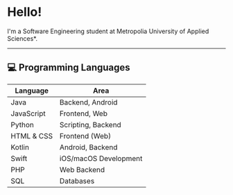 # Hello!

I'm a Software Engineering student at Metropolia University of Applied Sciences*.

---

## 💻 Programming Languages

| Language     | Area                  |
|--------------|------------------------|
| Java         | Backend, Android       |
| JavaScript   | Frontend, Web          |
| Python       | Scripting, Backend     |
| HTML & CSS   | Frontend (Web)         |
| Kotlin       | Android, Backend       |
| Swift        | iOS/macOS Development  |
| PHP          | Web Backend            |
| SQL          | Databases              |
